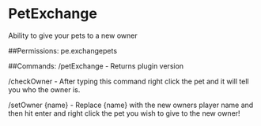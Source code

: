 # PetExchange
Ability to give your pets to a new owner


##Permissions:
  pe.exchangepets
  
  
##Commands:
  /petExchange - Returns plugin version
  
  /checkOwner - After typing this command right click the pet and it will tell you who the owner is.
  
  /setOwner {name} - Replace {name} with the new owners player name and then hit enter and right click the pet you wish to give to the new owner!
